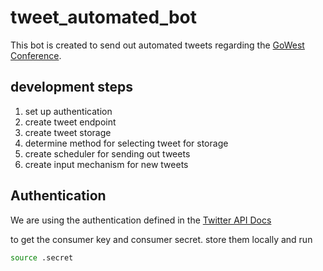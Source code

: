 # tweet_automated_bot

This bot is created to send out automated tweets regarding the [GoWest Conference](https://gowestconf.com). 

## development steps

1. set up authentication
1. create tweet endpoint
1. create tweet storage
1. determine method for selecting tweet for storage
1. create scheduler for sending out tweets
1. create input mechanism for new tweets

## Authentication

We are using the authentication defined in the [Twitter API Docs](https://developer.twitter.com/en/docs/authentication)

to get the consumer key and consumer secret. store them locally and run
```bash
source .secret
```
